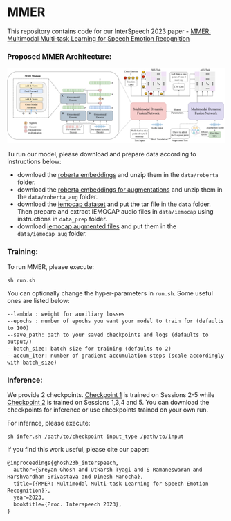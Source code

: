 # MMER

This repository contains code for our InterSpeech 2023 paper - [MMER: Multimodal Multi-task Learning for Speech Emotion Recognition](https://arxiv.org/abs/2203.16794)  

### Proposed MMER Architecture:  

![Proposed Architecture :](./assets/mmer-1.png)  

Tu run our model, please download and prepare data according to instructions below:  
* download the [roberta embeddings](https://drive.google.com/file/d/1xy1Ht2-qb0LwCz50o-y--Nln00d5TOQc/view?usp=sharing) and unzip them in the `data/roberta` folder.  
* download the [roberta embeddings for augmentations](https://drive.google.com/file/d/1KxILCQr7od7pfwdfpJp3VVwZHf0iQczm/view?usp=sharing) and unzip them in the `data/roberta_aug` folder.  
* download the [iemocap dataset](https://sail.usc.edu/iemocap/iemocap_release.htm) and put the tar file in the `data` folder. Then prepare and extract IEMOCAP audio files in `data/iemocap` using instructions in `data_prep` folder.  
* download [iemocap augmented files](https://drive.google.com/file/d/1ldlT8ShpBFmHyYcj5V_ttZ596hF5q_3_/view?usp=sharing) and put them in the `data/iemocap_aug` folder.  

### Training:  

To run MMER, please execute:  
```
sh run.sh
```
You can optionally change the hyper-parameters in `run.sh`. Some useful ones are listed below:    
```
--lambda : weight for auxiliary losses  
--epochs : number of epochs you want your model to train for (defaults to 100)  
--save_path: path to your saved checkpoints and logs (defaults to output/)  
--batch_size: batch size for training (defaults to 2)
--accum_iter: number of gradient accumulation steps (scale accordingly with batch_size)
```

### Inference:  

We provide 2 checkpoints. [Checkpoint 1](https://drive.google.com/file/d/1d_Kd5cn1l9JqZu5vlLme8fe5-zauMMKt/view?usp=sharing) is trained on Sessions 2-5 while [Checkpoint 2](https://drive.google.com/file/d/13on_5CovjqFR_p9eUZBDbLVMt4X5KZL5/view?usp=sharing) is trained on Sessions 1,3,4 and 5. You can download the checkpoints for inference or use checkpoints trained on your own run.

For infernce, please execute:  
```
sh infer.sh /path/to/checkpoint input_type /path/to/input
```

If you find this work useful, please cite our paper:  
```
@inproceedings{ghosh23b_interspeech,
  author={Sreyan Ghosh and Utkarsh Tyagi and S Ramaneswaran and Harshvardhan Srivastava and Dinesh Manocha},
  title={{MMER: Multimodal Multi-task Learning for Speech Emotion Recognition}},
  year=2023,
  booktitle={Proc. Interspeech 2023},
}
```
